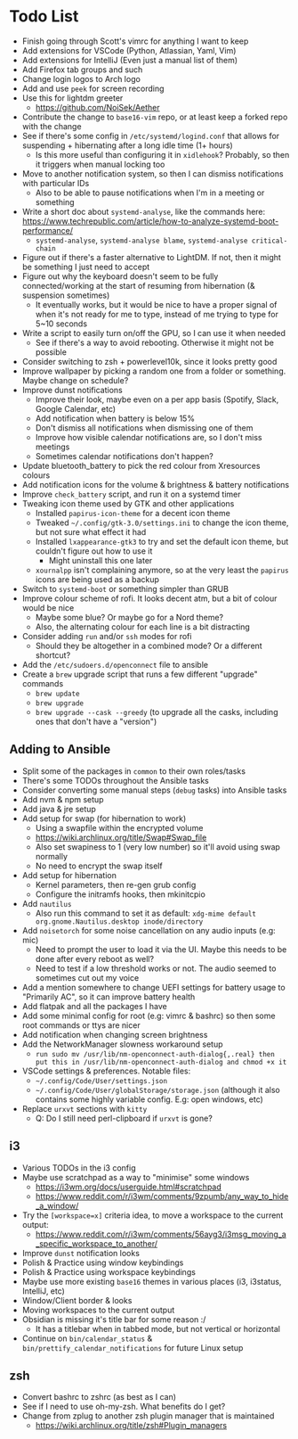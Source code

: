 # Todo List

* Finish going through Scott's vimrc for anything I want to keep
* Add extensions for VSCode (Python, Atlassian, Yaml, Vim)
* Add extensions for IntelliJ (Even just a manual list of them)
* Add Firefox tab groups and such
* Change login logos to Arch logo
* Add and use `peek` for screen recording
* Use this for lightdm greeter
  * https://github.com/NoiSek/Aether
* Contribute the change to `base16-vim` repo, or at least keep a forked repo with the change
* See if there's some config in `/etc/systemd/logind.conf` that allows for suspending + hibernating after a long idle time (1+ hours)
  * Is this more useful than configuring it in `xidlehook`? Probably, so then it triggers when manual locking too
* Move to another notification system, so then I can dismiss notifications with particular IDs
  * Also to be able to pause notifications when I'm in a meeting or something
* Write a short doc about `systemd-analyse`, like the commands here: https://www.techrepublic.com/article/how-to-analyze-systemd-boot-performance/
  * `systemd-analyse`, `systemd-analyse blame`, `systemd-analyse critical-chain`
* Figure out if there's a faster alternative to LightDM. If not, then it might be something I just need to accept
* Figure out why the keyboard doesn't seem to be fully connected/working at the start of resuming from hibernation (& suspension sometimes)
  * It eventually works, but it would be nice to have a proper signal of when it's not ready for me to type, instead of me trying to type for 5~10 seconds
* Write a script to easily turn on/off the GPU, so I can use it when needed
  * See if there's a way to avoid rebooting. Otherwise it might not be possible
* Consider switching to zsh + powerlevel10k, since it looks pretty good
* Improve wallpaper by picking a random one from a folder or something. Maybe change on schedule?
* Improve dunst notifications
  * Improve their look, maybe even on a per app basis (Spotify, Slack, Google Calendar, etc)
  * Add notification when battery is below 15%
  * Don't dismiss all notifications when dismissing one of them
  * Improve how visible calendar notifications are, so I don't miss meetings
  * Sometimes calendar notifications don't happen?
* Update bluetooth_battery to pick the red colour from Xresources colours
* Add notification icons for the volume & brightness & battery notifications
* Improve `check_battery` script, and run it on a systemd timer
* Tweaking icon theme used by GTK and other applications
  * Installed `papirus-icon-theme` for a decent icon theme
  * Tweaked `~/.config/gtk-3.0/settings.ini` to change the icon theme, but not sure what effect it had
  * Installed `lxappearance-gtk3` to try and set the default icon theme, but couldn't figure out how to use it
    * Might uninstall this one later
  * `xournalpp` isn't complaining anymore, so at the very least the `papirus` icons are being used as a backup
* Switch to `systemd-boot` or something simpler than GRUB
* Improve colour scheme of rofi. It looks decent atm, but a bit of colour would be nice
  * Maybe some blue? Or maybe go for a Nord theme?
  * Also, the alternating colour for each line is a bit distracting
* Consider adding `run` and/or `ssh` modes for rofi
  * Should they be altogether in a combined mode? Or a different shortcut?
* Add the `/etc/sudoers.d/openconnect` file to ansible
* Create a `brew` upgrade script that runs a few different "upgrade" commands
  * `brew update`
  * `brew upgrade`
  * `brew upgrade --cask --greedy` (to upgrade all the casks, including ones that don't have a "version")

## Adding to Ansible

* Split some of the packages in `common` to their own roles/tasks
* There's some TODOs throughout the Ansible tasks
* Consider converting some manual steps (`debug` tasks) into Ansible tasks
* Add nvm & npm setup
* Add java & jre setup
* Add setup for swap (for hibernation to work)
  * Using a swapfile within the encrypted volume
  * https://wiki.archlinux.org/title/Swap#Swap_file
  * Also set swapiness to 1 (very low number) so it'll avoid using swap normally
  * No need to encrypt the swap itself
* Add setup for hibernation
  * Kernel parameters, then re-gen grub config
  * Configure the initramfs hooks, then mkinitcpio
* Add `nautilus`
  * Also run this command to set it as default: `xdg-mime default org.gnome.Nautilus.desktop inode/directory`
* Add `noisetorch` for some noise cancellation on any audio inputs (e.g: mic)
  * Need to prompt the user to load it via the UI. Maybe this needs to be done after every reboot as well?
  * Need to test if a low threshold works or not. The audio seemed to sometimes cut out my voice
* Add a mention somewhere to change UEFI settings for battery usage to "Primarily AC", so it can improve battery health
* Add flatpak and all the packages I have
* Add some minimal config for root (e.g: vimrc & bashrc) so then some root commands or ttys are nicer
* Add notification when changing screen brightness
* Add the NetworkManager slowness workaround setup
  * `run sudo mv /usr/lib/nm-openconnect-auth-dialog{,.real} then put this in /usr/lib/nm-openconnect-auth-dialog and chmod +x it`
* VSCode settings & preferences. Notable files:
  * `~/.config/Code/User/settings.json`
  * `~/.config/Code/User/globalStorage/storage.json` (although it also contains some highly variable config. E.g: open windows, etc)
* Replace `urxvt` sections with `kitty`
  * Q: Do I still need perl-clipboard if `urxvt` is gone?

## i3

* Various TODOs in the i3 config
* Maybe use scratchpad as a way to "minimise" some windows
  * https://i3wm.org/docs/userguide.html#scratchpad
  * https://www.reddit.com/r/i3wm/comments/9zpumb/any_way_to_hide_a_window/
* Try the `[workspace=x]` criteria idea, to move a workspace to the current output:
  * https://www.reddit.com/r/i3wm/comments/56ayg3/i3msg_moving_a_specific_workspace_to_another/
* Improve `dunst` notification looks
* Polish & Practice using window keybindings
* Polish & Practice using workspace keybindings
* Maybe use more existing `base16` themes in various places (i3, i3status, IntelliJ, etc)
* Window/Client border & looks
* Moving workspaces to the current output
* Obsidian is missing it's title bar for some reason :/
  * It has a titlebar when in tabbed mode, but not vertical or horizontal
* Continue on `bin/calendar_status` & `bin/prettify_calendar_notifications` for future Linux setup

## zsh

* Convert bashrc to zshrc (as best as I can)
* See if I need to use oh-my-zsh. What benefits do I get?
* Change from zplug to another zsh plugin manager that is maintained
  * https://wiki.archlinux.org/title/zsh#Plugin_managers
